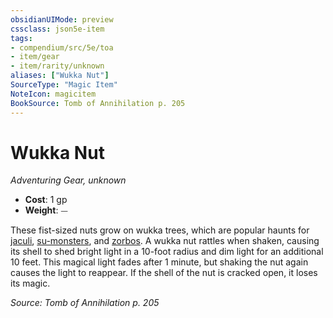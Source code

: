 ```yaml
---
obsidianUIMode: preview
cssclass: json5e-item
tags:
- compendium/src/5e/toa
- item/gear
- item/rarity/unknown
aliases: ["Wukka Nut"]
SourceType: "Magic Item"
NoteIcon: magicitem
BookSource: Tomb of Annihilation p. 205
---
```

# Wukka Nut
*Adventuring Gear, unknown*  

- **Cost**: 1 gp
- **Weight**: ⏤

These fist-sized nuts grow on wukka trees, which are popular haunts for [jaculi](/2-Mechanics/CLI/bestiary/beast/jaculi-toa.md), [su-monsters](/2-Mechanics/CLI/bestiary/monstrosity/su-monster-toa.md), and [zorbos](/2-Mechanics/CLI/bestiary/monstrosity/zorbo-toa.md). A wukka nut rattles when shaken, causing its shell to shed bright light in a 10-foot radius and dim light for an additional 10 feet. This magical light fades after 1 minute, but shaking the nut again causes the light to reappear. If the shell of the nut is cracked open, it loses its magic.

*Source: Tomb of Annihilation p. 205*